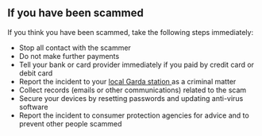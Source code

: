 ##  If you have been scammed

If you think you have been scammed, take the following steps immediately:

  * Stop all contact with the scammer 
  * Do not make further payments 
  * Tell your bank or card provider immediately if you paid by credit card or debit card 
  * Report the incident to your [ local Garda station ](https://www.garda.ie/en/contact-us/station-directory/) as a criminal matter 
  * Collect records (emails or other communications) related to the scam 
  * Secure your devices by resetting passwords and updating anti-virus software 
  * Report the incident to consumer protection agencies for advice and to prevent other people scammed 
